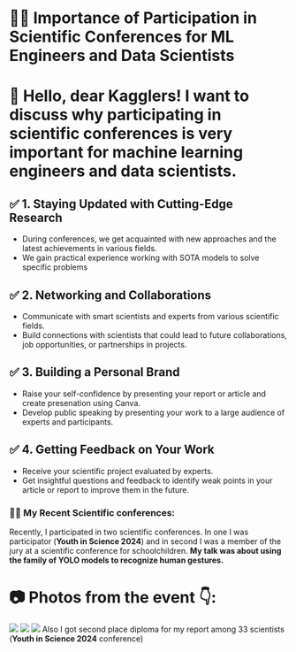 # 🧑‍🔬 Importance of Participation in Scientific Conferences for ML Engineers and Data Scientists

# 👋 Hello, dear Kagglers! I want to discuss why participating in scientific conferences is very important for machine learning engineers and data scientists.

## ✅ 1. **Staying Updated with Cutting-Edge Research**  
- During conferences, we get acquainted with new approaches and the latest achievements in various fields.
- We gain practical experience working with SOTA models to solve specific problems

## ✅ 2. **Networking and Collaborations**  
- Communicate with smart scientists and experts from various scientific fields.  
- Build connections with scientists that could lead to future collaborations, job opportunities, or partnerships in projects.  

## ✅ 3. **Building a Personal Brand**  
- Raise your self-confidence by presenting your report or article and create presenation using Canva.  
- Develop public speaking by presenting your work to a large audience of experts and participants.  

## ✅ 4. **Getting Feedback on Your Work**  
- Receive your scientific project evaluated by experts.  
- Get insightful questions and feedback to identify weak points in your article or report to improve them in the future.  

### 🧑‍🎓 My Recent Scientific conferences:
Recently, I participated in two scientific conferences. 
In one I was participator (**Youth in Science 2024**)
 and in second I was a member of the jury at a scientific conference for schoolchildren.
**My talk was about using the family of YOLO models to recognize human gestures.**

# 📷 Photos from the event 👇:
![](https://www.googleapis.com/download/storage/v1/b/kaggle-forum-message-attachments/o/inbox%2F10074224%2F2f08751f1e24433fd9bef287d2274272%2Fphoto_2025-01-21_14-01-38.jpg?generation=1738832600000980&alt=media)
![](https://www.googleapis.com/download/storage/v1/b/kaggle-forum-message-attachments/o/inbox%2F10074224%2F9b546318aefec2517f8e3436aca62aef%2Fphoto_2025-02-06_12-02-58.jpg?generation=1738832610342077&alt=media)
![](https://www.googleapis.com/download/storage/v1/b/kaggle-forum-message-attachments/o/inbox%2F10074224%2Fe5c0429ca570343202bfb50ce1787516%2Fphoto_2025-02-06_12-03-02.jpg?generation=1738832619428178&alt=media)
Also I got second place diploma for my report among 33 scientists (**Youth in Science 2024** conference)